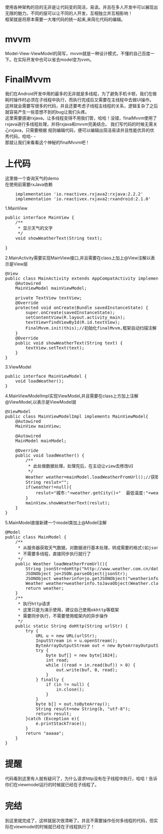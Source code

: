 
使用各种架构的目的无非是让代码变的简洁，易读。并且在多人开发中可以展现出无限的魅力。不同的层可以让不同的人开发，互相独立并互相影响！<br/>
框架就是将原本需要一大堆代码的统一起来,来简化代码的编辑。
# mvvm
Model-View-ViewModel的简写，mvvm就是一种设计模式，不懂的自己百度一下。在实际开发中也可以省去model变为vvm。
# FinalMvvm
我们在Android开发中用的最多的无非就是多线程，为了避免手机卡顿，我们在做耗时操作时必须在子线程中执行，而执行完成后又需要在主线程中去做UI操作。
这样就会需要写很多的代码，并且还要考虑子线程主线程的关系，逻辑复杂了之后就容易产生一些意想不到的bug让我们头疼。<br/>
这里需要感谢rxjava，让多线程变得不用我们管，哈哈！没错，finalMvvm使用了rxjava进行多线程处理，并将rxjava和mvvm完美结合。
我们写代码的时候无需关心rxjava，只需要根据
规则编辑代码，便可以编辑出简洁易读并且性能优异的优秀代码，哈哈- -<br/>
那就让我们来看看这个神秘的finalMvvm吧！

# 上代码
这里做一个查询天气的demo<br/>
在使用前需要rxJava依赖
<pre>
    implementation 'io.reactivex.rxjava2:rxjava:2.2.2'
    implementation 'io.reactivex.rxjava2:rxandroid:2.1.0'
</pre>

1.MainView
<pre>
public interface MainView {
    /**
     * 显示天气的文字
     */
    void showWeatherText(String text);

}
</pre>

2.MainActivity需要实现MainView接口,并且需要在class上加上@View注解以表示是View层
<pre>
@View
public class MainActivity extends AppCompatActivity implements MainView{
    @Autowired
    MainViewModel mainViewModel;
    
    private TextView textView;
    @Override
    protected void onCreate(Bundle savedInstanceState) {
        super.onCreate(savedInstanceState);
        setContentView(R.layout.activity_main);
        textView=findViewById(R.id.textView);
        FinalMvvm.init(this);//初始化finalMvvm,框架自动扫描注解
    }
    @Override
    public void showWeatherText(String text) {
        textView.setText(text);
    }
}
</pre>

3.ViewModel
<pre>
public interface MainViewModel {
    void loadWeather();
}
</pre>
4.MainViewModelImpl实现ViewModel,并且需要在class上方加上注解@ViewModel,以表示是ViewModel层<br/>
<pre>
@ViewModel
public class MainViewModelImpl implements MainViewModel{
    @Autowired
    MainView mainView;

    @Autowired
    MainModel mainModel;

    @Override
    public void loadWeather() {
        /**
         * 此处做数据处理，处理完后，在主动让view去修改UI
         */
        Weather weather=mainModel.loadWeatherFromUrl();//获取天气预报信息
        String reslut="";
        if(weather!=null){
            reslut="城市:"+weather.getCity()+"  最低温度:"+weather.getTemp1()+"   最高温度:"+weather.getTemp2()+"    天气情况:"+weather.getWeather();
        }
        mainView.showWeatherText(reslut);
    }
}
</pre>


5.MainModel直接新建一个model类加上@Model注解
<pre>
@Model
public class MainModel {
    /**
     * 从服务器获取天气数据，对数据进行基本处理，转成需要的格式(如json，bean，string等)
     * 不需要多线程，直接同步执行就行了
     */
    public Weather loadWeatherFromUrl(){
        String jsonStr=doHttp("http://www.weather.com.cn/data/cityinfo/101010100.html");
        JSONObject jo=JSON.parseObject(jsonStr);
        JSONObject weatherinfo=jo.getJSONObject("weatherinfo");
        Weather weather=weatherinfo.toJavaObject(Weather.class);
        return weather;
    }
    /**
     * 执行http请求
     * 这里只是为演示使用，建议自己使用okhttp等框架
     * 需要同步执行，不需要使用框架内的异步操作
     */
    public static String doHttp(String urlStr) {
        try {
            URL u = new URL(urlStr);
            InputStream in = u.openStream();
            ByteArrayOutputStream out = new ByteArrayOutputStream();
            try {
                byte buf[] = new byte[1024];
                int read;
                while ((read = in.read(buf)) > 0) {
                    out.write(buf, 0, read);
                }
            } finally {
                if (in != null) {
                    in.close();
                }
            }
            byte b[] = out.toByteArray();
            String result=new String(b, "utf-8");
            return result;
        }catch (Exception e){
            e.printStackTrace();
        }
        return "aaaaa";
    }
}
</pre>
# 提醒
代码看到这里有人就有疑问了，为什么请求http没有在子线程中执行，哈哈！告诉你们在viewmodel运行的时候就已经在子线程了。

# 完结
到这里就完成了，这样就层次很清晰了。并且不需要操作任何多线程的代码，但实际在viewmodel的时候就已经在子线程执行了！
